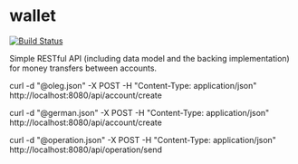 # wallet

[![Build Status](https://travis-ci.org/DanilAzarnov/wallet.svg?branch=master)](https://travis-ci.org/DanilAzarnov/wallet)

Simple RESTful API (including data model and the backing implementation) for money transfers between accounts.



curl -d "@oleg.json" -X POST -H "Content-Type: application/json" http://localhost:8080/api/account/create

curl -d "@german.json" -X POST -H "Content-Type: application/json" http://localhost:8080/api/account/create

curl -d "@operation.json" -X POST -H "Content-Type: application/json" http://localhost:8080/api/operation/send
